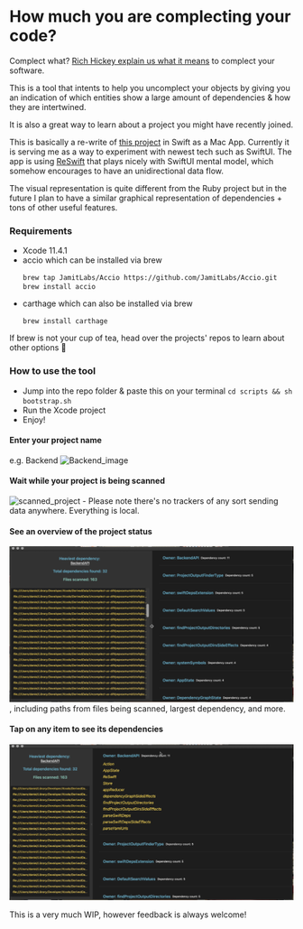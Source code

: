# How much you are complecting your code? 

Complect what? [Rich Hickey explain us what it means](https://www.youtube.com/watch?v=oytL881p-nQ&t=1320s) to complect your software. 

This is a tool that intents to help you uncomplect your objects
by giving you an indication of which entities show a large amount of dependencies & how they are intertwined. 

It is also a great way to learn about a project you might have recently joined. 

This is basically a re-write of [this project](https://github.com/PaulTaykalo/objc-dependency-visualizer) in Swift 
as a Mac App. 
Currently it is serving me as a way to experiment with newest tech such as SwiftUI.
The app is using [ReSwift](https://github.com/ReSwift/ReSwift) that plays nicely with SwiftUI mental model, which 
somehow encourages to have an unidirectional data flow.  

The visual representation is quite different from the Ruby project but in the future I plan to have a similar graphical 
representation of dependencies + tons of other useful features. 

### Requirements

- Xcode 11.4.1
- accio which can be installed via brew
    ````
    brew tap JamitLabs/Accio https://github.com/JamitLabs/Accio.git
    brew install accio
- carthage which can also be installed via brew
    ```
    brew install carthage

If brew is not your cup of tea, head over the projects' repos to learn about other options 👀

### How to use the tool 

- Jump into the repo folder & paste this on your terminal `cd scripts && sh bootstrap.sh`
- Run the Xcode project
- Enjoy!



#### Enter your project name 
e.g. Backend 
![Backend_image](https://github.com/Thurman1776-/Uncomplect-us/blob/master/Screenshots/Screenshot-1.png)

#### Wait while your project is being scanned 
![scanned_project](https://github.com/Thurman1776-/Uncomplect-us/blob/master/Screenshots/Screenshot-2.png) - Please note there's no trackers of any sort sending data anywhere. Everything is local. 

#### See an overview of the project status 
![project_status](https://github.com/Thurman1776-/Uncomplect-us/blob/master/Screenshots/Screenshot-3.png), including paths from files being scanned, largest dependency, and more. 

#### Tap on any item to see its dependencies 
![dependencies](https://github.com/Thurman1776-/Uncomplect-us/blob/master/Screenshots/Screenshot-4.png)


This is a very much WIP, however feedback is always welcome! 
